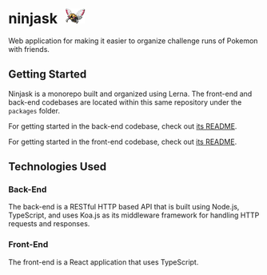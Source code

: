 # ninjask <img src="./static/ninjask.png" style="height: 30px; margin-left: 10px" />

Web application for making it easier to organize challenge runs of Pokemon with friends.

## Getting Started

Ninjask is a monorepo built and organized using Lerna. The front-end and back-end
codebases are located within this same repository under the `packages` folder.

For getting started in the back-end codebase, check out [its README](./packages/back-end/README.md).

For getting started in the front-end codebase, check out [its README](./packages/front-end/README.md).

## Technologies Used

### Back-End

The back-end is a RESTful HTTP based API that is built using Node.js, TypeScript, and uses
Koa.js as its middleware framework for handling HTTP requests and responses.

### Front-End

The front-end is a React application that uses TypeScript.
